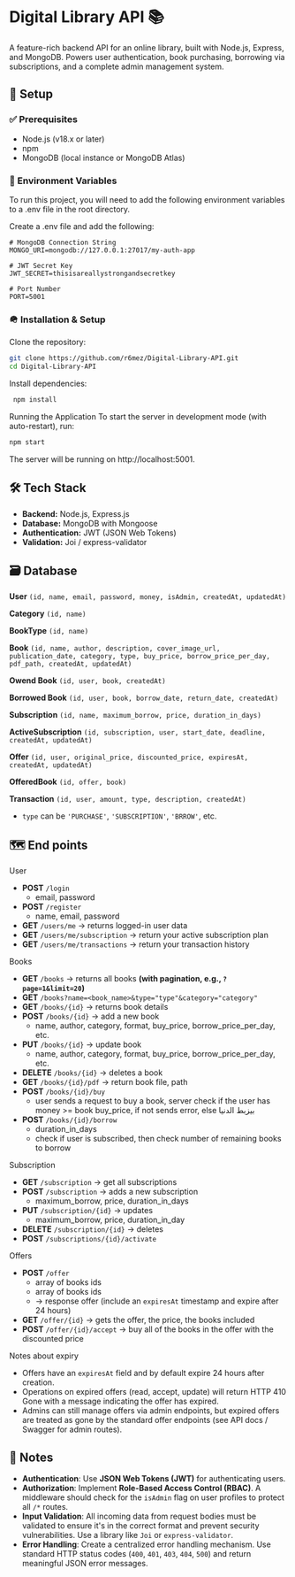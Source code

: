 # Digital Library API 📚
A feature-rich backend API for an online library, built with Node.js, Express, and MongoDB. Powers user authentication, book purchasing, borrowing via subscriptions, and a complete admin management system.


## 🛫 Setup
### ✅ Prerequisites
- Node.js (v18.x or later)
- npm 
- MongoDB (local instance or MongoDB Atlas)

### 🔑 Environment Variables

To run this project, you will need to add the following environment variables to a .env file in the root directory.

Create a .env file and add the following:

```env
# MongoDB Connection String
MONGO_URI=mongodb://127.0.0.1:27017/my-auth-app

# JWT Secret Key
JWT_SECRET=thisisareallystrongandsecretkey

# Port Number
PORT=5001
```

### 🪖 Installation & Setup

Clone the repository:
```bash
git clone https://github.com/r6mez/Digital-Library-API.git
cd Digital-Library-API
```

Install dependencies:
``` bash
 npm install
```

Running the Application
To start the server in development mode (with auto-restart), run:

```bash
npm start
```

The server will be running on http://localhost:5001.

## 🛠️ Tech Stack
- **Backend:** Node.js, Express.js
- **Database:** MongoDB with Mongoose
- **Authentication:** JWT (JSON Web Tokens)
- **Validation:** Joi / express-validator

## 🗃️ Database
**User**
`(id, name, email, password, money, isAdmin, createdAt, updatedAt)`

**Category**
`(id, name)`

**BookType** 
`(id, name)`

**Book**
`(id, name, author, description, cover_image_url, publication_date, category, type, buy_price, borrow_price_per_day, pdf_path, createdAt, updatedAt)`

**Owend Book**
`(id, user, book, createdAt)`

**Borrowed Book**
`(id, user, book, borrow_date, return_date, createdAt)`

**Subscription**
`(id, name, maximum_borrow, price, duration_in_days)`

**ActiveSubscription** 
`(id, subscription, user, start_date, deadline, createdAt, updatedAt)`

**Offer** 
`(id, user, original_price, discounted_price, expiresAt, createdAt, updatedAt)`

**OfferedBook**
`(id, offer, book)`

**Transaction** 
`(id, user, amount, type, description, createdAt)`
* `type` can be `'PURCHASE'`, `'SUBSCRIPTION'`, `'BRROW'`, etc.



## 🗺️ End points

User
- **POST** `/login` 
	- email, password
- **POST** `/register`
	- name, email, password
- **GET** `/users/me` -> returns logged-in user data
- **GET** `/users/me/subscription` -> return your active subscription plan
- **GET** `/users/me/transactions` -> return your transaction history

Books
- **GET** `/books` -> returns all books **(with pagination, e.g., `?page=1&limit=20`)**
- **GET** `/books?name=<book_name>&type="type"&category="category"`
- **GET** `/books/{id}` -> returns book details
- **POST** `/books/{id}` -> add a new book
    - name, author, category, format, buy_price, borrow_price_per_day, etc.
- **PUT**  `/books/{id}` -> update book
    - name, author, category, format, buy_price, borrow_price_per_day, etc.
- **DELETE** `/books/{id}` -> deletes a book
- **GET** `/books/{id}/pdf` -> return book file, path
- **POST** `/books/{id}/buy` 
	- user sends a request to buy a book, server check if the user has money >= book buy_price, if not sends error, else بيزبط الدنيا
- **POST** `/books/{id}/borrow`
	- duration_in_days 
	- check if user is subscribed, then check number of remaining books to borrow

Subscription
- **GET** `/subscription` -> get all subscriptions 
- **POST** `/subscription` -> adds a new subscription
	- maximum_borrow, price, duration_in_days
- **PUT** `/subscription/{id}` -> updates
	- maximum_borrow, price, duration_in_day
- **DELETE** `/subscription/{id}` -> deletes
- **POST** `/subscriptions/{id}/activate`

Offers
- **POST** `/offer` 
	- array of books ids
	- array of books ids
	- -> response offer (include an `expiresAt` timestamp and expire after 24 hours)
- **GET** `/offer/{id}` -> gets the offer, the price, the books included
- **POST** `/offer/{id}/accept` -> buy all of the books in the offer with the discounted price

Notes about expiry
- Offers have an `expiresAt` field and by default expire 24 hours after creation.
- Operations on expired offers (read, accept, update) will return HTTP 410 Gone with a message indicating the offer has expired.
- Admins can still manage offers via admin endpoints, but expired offers are treated as gone by the standard offer endpoints (see API docs / Swagger for admin routes).


## 📝 Notes
- **Authentication**: Use **JSON Web Tokens (JWT)** for authenticating users.
- **Authorization**: Implement **Role-Based Access Control (RBAC)**. A middleware should check for the `isAdmin` flag on user profiles to protect all `/*` routes.
- **Input Validation**: All incoming data from request bodies must be validated to ensure it's in the correct format and prevent security vulnerabilities. Use a library like `Joi` or `express-validator`.
- **Error Handling**: Create a centralized error handling mechanism. Use standard HTTP status codes (`400`, `401`, `403`, `404`, `500`) and return meaningful JSON error messages.